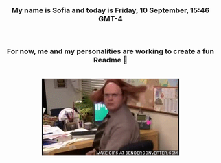 


<div align="center">
<h3 >My name is Sofia and today is Friday, 10 September, 15:46 GMT-4</h3><br>
<h3 >For now, me and my personalities are working to create a fun Readme 👋
</h3><br>
<img src='img/dwight.gif' alt='working...'/>
</div>
